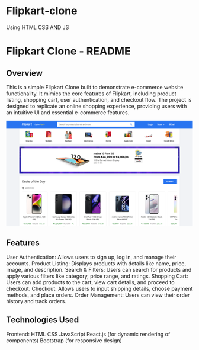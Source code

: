 # Flipkart-clone
Using HTML CSS AND JS
<h1>Flipkart Clone - README</h1>
<h2>Overview</h2>
<p>This is a simple Flipkart Clone built to demonstrate e-commerce website functionality. It mimics the core features of Flipkart, including product listing, shopping cart, user authentication, and checkout flow. The project is designed to replicate an online shopping experience, providing users with an intuitive UI and essential e-commerce features.</p>

![image alt](https://github.com/Aadarshkumarsingh8084/Flipkar-clone/blob/a4390ee2133a9b1723ad0e120fd95f22aaf635eb/Screenshot%202025-04-05%20043927.png)

<h2>Features</h2>
<p>User Authentication: Allows users to sign up, log in, and manage their accounts.
Product Listing: Displays products with details like name, price, image, and description.
Search & Filters: Users can search for products and apply various filters like category, price range, and ratings.
Shopping Cart: Users can add products to the cart, view cart details, and proceed to checkout.
Checkout: Allows users to input shipping details, choose payment methods, and place orders.
Order Management: Users can view their order history and track orders.</p>

<h2>Technologies Used</h2>
Frontend:
HTML
CSS
JavaScript
React.js (for dynamic rendering of components)
Bootstrap (for responsive design)


